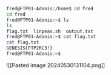 ```bash
fred@FTP01-Adonis:/home$ cd fred
cd fred
fred@FTP01-Adonis:~$ ls
ls
flag.txt  linpeas.sh  output.txt
fred@FTP01-Adonis:~$ cat flag.txt
cat flag.txt
GENESIS{FTP2RC3!}
fred@FTP01-Adonis:~$ 
```

![[Pasted image 20240530131104.png]]
